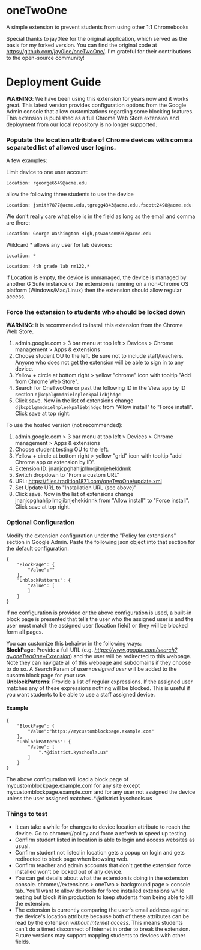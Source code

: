 # oneTwoOne
A simple extension to prevent students from using other 1:1 Chromebooks

Special thanks to jay0lee for the original application, which served as the basis for my forked version. You can find the original code at https://github.com/jay0lee/oneTwoOne/. I'm grateful for their contributions to the open-source community!

# Deployment Guide
__WARNING__: We have been using this extension for years now and it works great. This latest version provides configuration options from the Google Admin console that allow customizations regarding some blocking features. This extension is published as a full Chrome Web Store extension and deployment from our local repository is no longer supported.

### Populate the location attribute of Chrome devices with comma separated list of allowed user logins.

A few examples:

Limit device to one user account:
```
Location: rgeorge6549@acme.edu
```
allow the following three students to use the device
```
Location: jsmith7877@acme.edu,tgregg4343@acme.edu,fscott2498@acme.edu
```
We don't really care what else is in the field as long as the email and comma are there:
```
Location: George Washington High,pswanson0937@acme.edu
```
Wildcard * allows any user for lab devices:
```
Location: *

Location: 4th grade lab rm122,*
```
if Location is empty, the device is unmanaged, the device is managed by another G Suite instance or the extension is running on a non-Chrome OS platform (Windows/Mac/Linux) then the extension should allow regular access.

### Force the extension to students who should be locked down
__WARNING__: It is recommended to install this extension from the Chrome Web Store.


1. admin.google.com > 3 bar menu at top left > Devices > Chrome management > Apps & extensions
1. Choose student OU to the left. Be sure not to include staff/teachers. Anyone who does not get the extension will be able to sign in to any device.
1. Yellow + circle at bottom right > yellow "chrome" icon with tooltip "Add from Chrome Web Store".
1. Search for OneTwoOne or past the following ID in the View app by ID section ```djkcpblgmmdnielnpleekpaliebjhdgc```
1. Click save. Now in the list of extensions change ```djkcpblgmmdnielnpleekpaliebjhdgc``` from "Allow install" to "Force install". Click save at top right.

To use the hosted version (not recommended):  
1. admin.google.com > 3 bar menu at top left > Devices > Chrome management > Apps & extensions
1. Choose student testing OU to the left.
1. Yellow + circle at bottom right > yellow "grid" icon with tooltip "add Chrome app or extension by ID".
1. Extension ID: jnanjcpghahljpllmojibnjehekidnnk
1. Switch dropdown to "From a custom URL"
1. URL: https://files.tradition1871.com/oneTwoOne/update.xml
1. Set Update URL to "Installation URL (see above)"
1. Click save. Now in the list of extensions change jnanjcpghahljpllmojibnjehekidnnk from "Allow install" to "Force install". Click save at top right.

### Optional Configuration
Modify the extension configuration under the "Policy for extensions" section in Google Admin. Paste the following json object into that section for the default configuration:
```
{
    "BlockPage": {
        "Value":""
    },
    "UnblockPatterns": {
        "Value": [
        ]
    }
}
```
If no configuration is provided or the above configuration is used, a built-in block page is presented that tells the user who the assigned user is and the user must match the assigned user (location field) or they will be blocked form all pages.

You can customize this behaivor in the following ways:  
__BlockPage__: Provide a full URL (e.g. _https://www.google.com/search?q=oneTwoOne+Extension_) and the user will be redirected to this webpage. Note they can navigate all of this webpage and subdomains if they choose to do so. A Search Param of user=*assigned user* will be added to the cusotm block page for your use.  
__UnblockPatterns__: Provide a list of regular expressions. If the assigned user matches any of these expressions nothing will be blocked. This is useful if you want students to be able to use a staff assigned device.

#### Example
```
{
    "BlockPage": {
        "Value":"https://mycustomblockpage.example.com"
    },
    "UnblockPatterns": {
        "Value": [
            ".*@district.kyschools.us"
        ]
    }
}
```
The above configuration will load a block page of mycustomblockpage.example.com for any site except mycustomblockpage.example.com and for any user not assigned the device unless the user assigned matches .*@district.kyschools.us

### Things to test
- It can take a while for changes to device location attribute to reach the device. Go to chrome://policy and force a refresh to speed up testing.
- Confirm student listed in location is able to login and access websites as usual.
- Confirm student not listed in location gets a popup on login and gets redirected to block page when browsing web.
- Confirm teacher and admin accounts that don't get the extension force installed won't be locked out of any device.
- You can get details about what the extension is doing in the extension console. chrome://extensions > oneTwo > background page > console tab. You'll want to allow devtools for force installed extensions while testing but block it in production to keep students from being able to kill the extension.
- The extension is currently comparing the user's email address against the device's location attribute because both of these attributes can be read by the extension _without Internet access_. This means students can't do a timed disconnect of Internet in order to break the extension. Future versions may support mapping students to devices with other fields.
